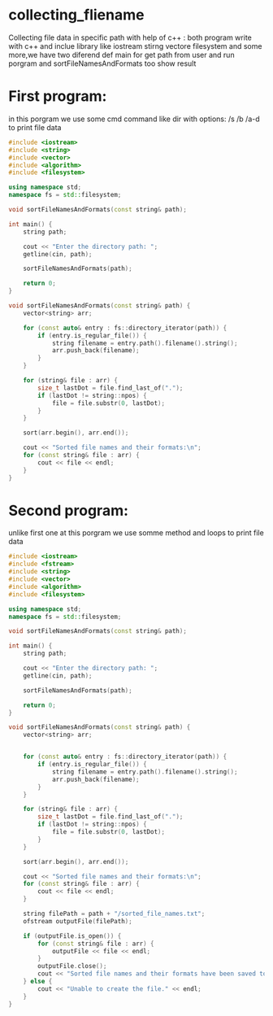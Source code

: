 # collecting_fliename
Collecting file data in specific path with help of c++ :
both program write with c++ and inclue library like iostream stirng vectore filesystem and some more,we have two diferend def main for get path from user and run porgram and  sortFileNamesAndFormats too show result
# First program:
in this porgram we use some cmd command like dir with options: /s /b /a-d to print file data
```cpp
#include <iostream>
#include <string>
#include <vector>
#include <algorithm>
#include <filesystem>

using namespace std;
namespace fs = std::filesystem;

void sortFileNamesAndFormats(const string& path);

int main() {
    string path;

    cout << "Enter the directory path: ";
    getline(cin, path);

    sortFileNamesAndFormats(path);

    return 0;
}

void sortFileNamesAndFormats(const string& path) {
    vector<string> arr;

    for (const auto& entry : fs::directory_iterator(path)) {
        if (entry.is_regular_file()) {
            string filename = entry.path().filename().string();
            arr.push_back(filename);
        }
    }

    for (string& file : arr) {
        size_t lastDot = file.find_last_of(".");
        if (lastDot != string::npos) {
            file = file.substr(0, lastDot);
        }
    }

    sort(arr.begin(), arr.end());

    cout << "Sorted file names and their formats:\n";
    for (const string& file : arr) {
        cout << file << endl;
    }
}
```
# Second program:
unlike first one at this porgram we use somme method and loops to print file data
```cpp
#include <iostream>
#include <fstream>
#include <string>
#include <vector>
#include <algorithm>
#include <filesystem>

using namespace std;
namespace fs = std::filesystem;

void sortFileNamesAndFormats(const string& path);

int main() {
    string path;

    cout << "Enter the directory path: ";
    getline(cin, path);

    sortFileNamesAndFormats(path);

    return 0;
}

void sortFileNamesAndFormats(const string& path) {
    vector<string> arr;


    for (const auto& entry : fs::directory_iterator(path)) {
        if (entry.is_regular_file()) {
            string filename = entry.path().filename().string();
            arr.push_back(filename);
        }
    }

    for (string& file : arr) {
        size_t lastDot = file.find_last_of(".");
        if (lastDot != string::npos) {
            file = file.substr(0, lastDot);
        }
    }

    sort(arr.begin(), arr.end());

    cout << "Sorted file names and their formats:\n";
    for (const string& file : arr) {
        cout << file << endl;
    }

    string filePath = path + "/sorted_file_names.txt";
    ofstream outputFile(filePath);

    if (outputFile.is_open()) {
        for (const string& file : arr) {
            outputFile << file << endl;
        }
        outputFile.close();
        cout << "Sorted file names and their formats have been saved to: " << filePath << endl;
    } else {
        cout << "Unable to create the file." << endl;
    }
}
```
